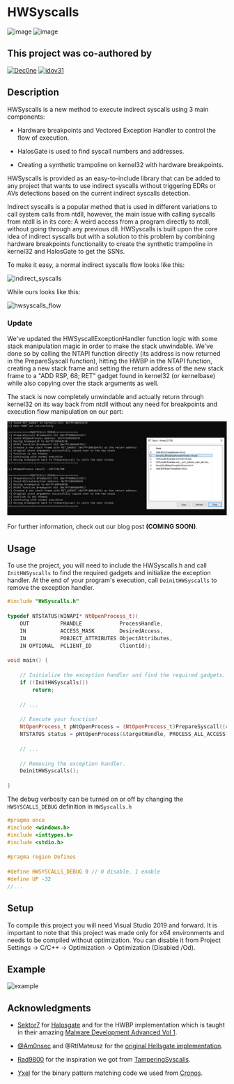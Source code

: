 # HWSyscalls

![image](https://img.shields.io/badge/C%2B%2B-00599C?style=for-the-badge&logo=c%2B%2B&logoColor=white) ![image](https://img.shields.io/badge/Windows-0078D6?style=for-the-badge&logo=windows&logoColor=white)

## This project was co-authored by

[![Dec0ne](https://img.shields.io/badge/Dec0ne-FF1B2D?style=for-the-badge&logo=Dec0ne&logoColor=white)](https://github.com/Dec0ne) [![idov31](https://img.shields.io/badge/Idov31-D98634?style=for-the-badge&logo=Idov31&logoColor=white)](https://github.com/idov31)

## Description

HWSyscalls is a new method to execute indirect syscalls using 3 main components:

- Hardware breakpoints and Vectored Exception Handler to control the flow of execution.

- HalosGate is used to find syscall numbers and addresses.

- Creating a synthetic trampoline on kernel32 with hardware breakpoints.

HWSyscalls is provided as an easy-to-include library that can be added to any project that wants to use indirect syscalls without triggering EDRs or AVs detections based on the current indirect syscalls detection.

Indirect syscalls is a popular method that is used in different variations to call system calls from ntdll, however, the main issue with calling syscalls from ntdll is in its core: A weird access from a program directly to ntdll, without going through any previous dll.
HWSyscalls is built upon the core idea of indirect syscalls but with a solution to this problem by combining hardware breakpoints functionality to create the synthetic trampoline in kernel32 and HalosGate to get the SSNs.

To make it easy, a normal indirect syscalls flow looks like this:

![indirect_syscalls](Images/indirect_syscalls.png)

While ours looks like this:

![hwsyscalls_flow](Images/hwsyscalls_flow.png)

### Update

We've updated the HWSyscallExceptionHandler function logic with some stack manipulation magic in order to make the stack unwindable.
We've done so by calling the NTAPI function directly (its address is now returned in the PrepareSyscall function), hitting the HWBP in the NTAPI function, creating a new stack frame and setting the return address of the new stack frame to a "ADD RSP, 68; RET" gadget found in kernel32 (or kernelbase) while also copying over the stack arguments as well. 

The stack is now completely unwindable and actually return through kernel32 on its way back from ntdll without any need for breakpoints and execution flow manipulation on our part:

![hwsyscalls_stack](Images/hwsyscalls_stack.png)

For further information, check out our blog post **(COMING SOON)**.

## Usage

To use the project, you will need to include the HWSyscalls.h and call `InitHWSyscalls` to find the required gadgets and initialize the exception handler.
At the end of your program's execution, call `DeinitHWSyscalls` to remove the exception handler.

```cpp
#include "HWSyscalls.h"

typedef NTSTATUS(WINAPI* NtOpenProcess_t)(
	OUT          PHANDLE            ProcessHandle,
	IN           ACCESS_MASK        DesiredAccess,
	IN           POBJECT_ATTRIBUTES ObjectAttributes,
	IN OPTIONAL  PCLIENT_ID         ClientId);

void main() {

    // Initialize the exception handler and find the required gadgets.
    if (!InitHWSyscalls())
        return;
    
    // ...

    // Execute your function!
    NtOpenProcess_t pNtOpenProcess = (NtOpenProcess_t)PrepareSyscall((char*)("NtOpenProcess"));
    NTSTATUS status = pNtOpenProcess(&targetHandle, PROCESS_ALL_ACCESS, &object, &clientID);

    // ...

    // Removing the exception handler.
    DeinitHWSyscalls();

}
```

The debug verbosity can be turned on or off by changing the `HWSYSCALLS_DEBUG` definition in `HWSyscalls.h`

```cpp
#pragma once
#include <windows.h>
#include <inttypes.h>
#include <stdio.h>

#pragma region Defines

#define HWSYSCALLS_DEBUG 0 // 0 disable, 1 enable
#define UP -32
//...
```

## Setup

To compile this project you will need Visual Studio 2019 and forward.
It is important to note that this project was made only for x64 environments and needs to be compiled without optimization.
You can disable it from Project Settings -> C/C++ -> Optimization -> Optimization (Disabled /Od).

## Example

![example](Images/poc.png)

## Acknowledgments

- [Sektor7](https://institute.sektor7.net/) for [Halosgate](https://blog.sektor7.net/#!res/2021/halosgate.md) and for the HWBP implementation which is taught in their amazing [Malware Development Advanced Vol 1](https://institute.sektor7.net/rto-maldev-adv1).

- [@Am0nsec](https://twitter.com/am0nsec?lang=en) and @RtlMateusz for the [original Hellsgate implementation](https://github.com/am0nsec/HellsGate).

- [Rad9800](https://github.com/rad9800) for the inspiration we got from [TamperingSyscalls](https://github.com/rad9800/TamperingSyscalls).

- [Yxel](https://github.com/janoglezcampos) for the binary pattern matching code we used from [Cronos](https://github.com/Idov31/Cronos/blob/master/src/Utils.c).
